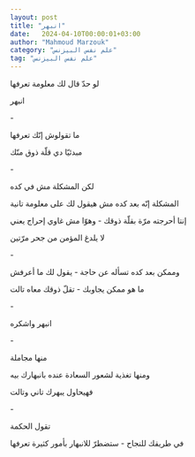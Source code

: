 ```yaml
---
layout: post
title: "انبهر"
date:   2024-04-10T00:00:01+03:00
author: "Mahmoud Marzouk"
category: "علم نفس البيزنس"
tag: "علم نفس البيزنس"
---
```



لو حدّ قال لك معلومة تعرفها

انبهر

\-

ما تقولوش إنّك تعرفها

مبدئيّا دي قلّة ذوق منّك

\-

لكن المشكلة مش في كده

المشكلة إنّه بعد كده مش هيقول لك على معلومة تانية

إنتا أحرجته مرّة بقلّة ذوقك - وهوّا مش غاوي إحراج
يعني

لا يلدغ المؤمن من جحر مرّتين

\-

وممكن بعد كده تسأله عن حاجة - يقول لك ما أعرفش

ما هو ممكن يجاوبك - تقلّ ذوقك معاه تالت

\-

انبهر واشكره

\-

منها مجاملة

ومنها تغذية لشعور السعادة عنده بانبهارك بيه

فهيحاول يبهرك تاني وتالت

\-

تقول الحكمة

في طريقك للنجاح - ستضطرّ للانبهار بأمور كثيرة
تعرفها
